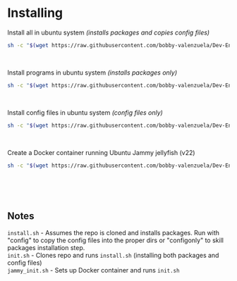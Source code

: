 # Installing

Install all in ubuntu system _(installs packages and copies config files)_
```bash
sh -c "$(wget https://raw.githubusercontent.com/bobby-valenzuela/Dev-Environment/refs/heads/main/init.sh -O -)"
```

<br />

Install programs in ubuntu system _(installs packages only)_
```bash
sh -c "$(wget https://raw.githubusercontent.com/bobby-valenzuela/Dev-Environment/refs/heads/main/init_installonly.sh -O -)"
```

<br />

Install config files in ubuntu system _(config files only)_
```bash
sh -c "$(wget https://raw.githubusercontent.com/bobby-valenzuela/Dev-Environment/refs/heads/main/init_configonly.sh -O -)"
```

<br />


Create a Docker container running Ubuntu Jammy jellyfish (v22)  
```bash
sh -c "$(wget https://raw.githubusercontent.com/bobby-valenzuela/Dev-Environment/refs/heads/main/jammy_init.sh -O -)"
```

<br />

<br />

<br />

## Notes
`install.sh` - Assumes the repo is cloned and installs packages. Run with "config" to copy the config files into the proper dirs or "configonly" to skill packages installation step.  
`init.sh` - Clones repo and runs `install.sh` (installing both packages and config files)  
`jammy_init.sh` - Sets up Docker container and runs `init.sh`  
